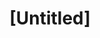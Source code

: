 ---
pid: llg191
title: "[Untitled]"
location_transcription: 
coordinates: 
zipcode: 
gen_neighborhood: 
neighborhood: 
outside_phl: 
age: 
age_range: 
instagram: 
image_file_name: llg_191.jpg
proposal_transcription: Made to look like trees
topic: Environment
topic_summary: '0'
type: Other No Form
keywords_other: Trees, Hands, Hold Hands
credit: 
image_labels: 
twitter: 
facebook: 
permalink: "/monuments/llg191/"
layout: item-page
---